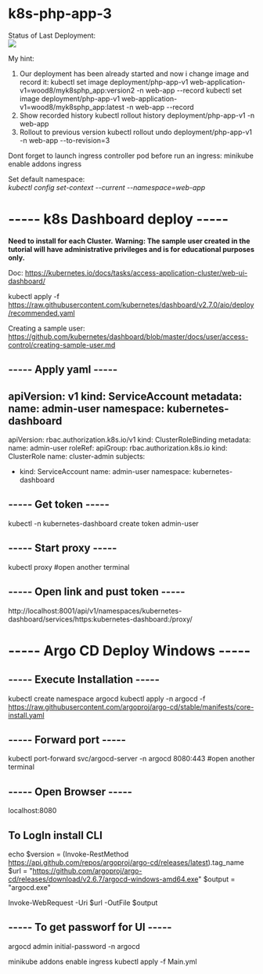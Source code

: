 # k8s-php-app-3

Status of Last Deployment:<br>
<img src="https://github.com/gitwood8/k8s-php-app-1/workflows/***************/badge.svg?branch=main"><br>

My hint:
1. Our deployment has been already started and now i change image and record it:
kubectl set image deployment/php-app-v1 web-application-v1=wood8/myk8sphp_app:version2 -n web-app --record
kubectl set image deployment/php-app-v1 web-application-v1=wood8/myk8sphp_app:latest -n web-app --record
2. Show recorded history
kubectl rollout history deployment/php-app-v1 -n web-app
3. Rollout to previous version
kubectl rollout undo deployment/php-app-v1 -n web-app --to-revision=3

Dont forget to launch ingress controller pod before run an ingress:
minikube enable addons ingress

Set default namespace:   
*kubectl config set-context --current --namespace=web-app*


----- k8s Dashboard deploy -----
==================================
**Need to install for each Cluster.**
**Warning: The sample user created in the tutorial will have administrative privileges and is for educational purposes only.**

Doc: 
https://kubernetes.io/docs/tasks/access-application-cluster/web-ui-dashboard/

kubectl apply -f https://raw.githubusercontent.com/kubernetes/dashboard/v2.7.0/aio/deploy/recommended.yaml

Creating a sample user: 
https://github.com/kubernetes/dashboard/blob/master/docs/user/access-control/creating-sample-user.md

----- Apply yaml -----
----------------------
apiVersion: v1
kind: ServiceAccount
metadata:
  name: admin-user
  namespace: kubernetes-dashboard
---
apiVersion: rbac.authorization.k8s.io/v1
kind: ClusterRoleBinding
metadata:
  name: admin-user
roleRef:
  apiGroup: rbac.authorization.k8s.io
  kind: ClusterRole
  name: cluster-admin
subjects:
- kind: ServiceAccount
  name: admin-user
  namespace: kubernetes-dashboard

----- Get token  -----
----------------------
kubectl -n kubernetes-dashboard create token admin-user

----- Start proxy -----
----------------------
kubectl proxy
#open another terminal

----- Open link and pust token -----
----------------------
http://localhost:8001/api/v1/namespaces/kubernetes-dashboard/services/https:kubernetes-dashboard:/proxy/


----- Argo CD Deploy Windows -----
==================================

----- Execute Installation -----
----------------------
kubectl create namespace argocd
kubectl apply -n argocd -f https://raw.githubusercontent.com/argoproj/argo-cd/stable/manifests/core-install.yaml

----- Forward port  -----
----------------------
kubectl port-forward svc/argocd-server -n argocd 8080:443
#open another terminal

----- Open Browser -----
----------------------
localhost:8080

To LogIn install CLI
----------------------

echo $version = (Invoke-RestMethod https://api.github.com/repos/argoproj/argo-cd/releases/latest).tag_name
$url = "https://github.com/argoproj/argo-cd/releases/download/v2.6.7/argocd-windows-amd64.exe"
$output = "argocd.exe"

Invoke-WebRequest -Uri $url -OutFile $output

----- To get passworf for UI -----
----------------------
argocd admin initial-password -n argocd

minikube addons enable ingress
kubectl apply -f Main.yml